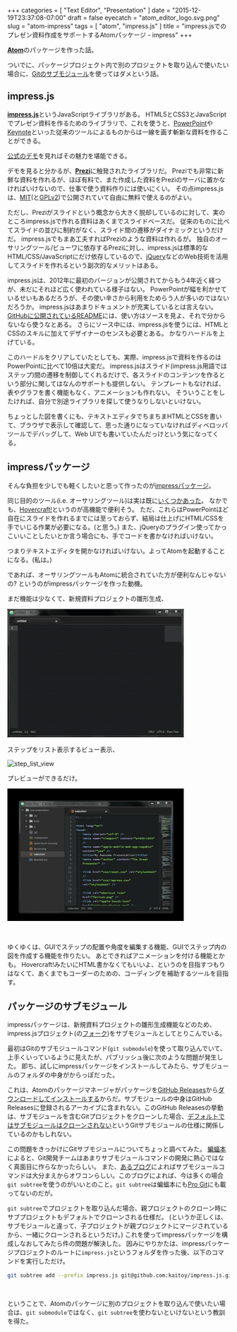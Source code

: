 +++
categories = [ "Text Editor", "Presentation" ]
date = "2015-12-19T23:37:08-07:00"
draft = false
eyecatch = "atom_editor_logo.svg.png"
slug = "atom-impress"
tags = [ "atom", "impress.js" ]
title = "impress.jsでのプレゼン資料作成をサポートするAtomパッケージ - impress"
+++

[__Atom__](https://atom.io/)のパッケージを作った話。

ついでに、パッケージプロジェクト内で別のプロジェクトを取り込んで使いたい場合に、[Gitのサブモジュール](https://git-scm.com/book/ja/v2/Git-%E3%81%AE%E3%81%95%E3%81%BE%E3%81%96%E3%81%BE%E3%81%AA%E3%83%84%E3%83%BC%E3%83%AB-%E3%82%B5%E3%83%96%E3%83%A2%E3%82%B8%E3%83%A5%E3%83%BC%E3%83%AB)を使ってはダメという話。

## impress.js
[__impress.js__](https://github.com/impress/impress.js)というJavaScriptライブラリがある。
HTML5とCSS3とJavaScriptでプレゼン資料を作るためのライブラリで、これを使うと、[PowerPoint](https://products.office.com/ja-jp/powerpoint)や[Keynote](http://www.apple.com/jp/mac/keynote/)といった従来のツールによるものからは一線を画す斬新な資料を作ることができる。

[公式のデモ](http://impress.github.io/impress.js/#/bored)を見ればその魅力を堪能できる。

デモを見ると分かるが、[__Prezi__](https://prezi.com/)に触発されたライブラリだ。
Preziでも非常に新鮮な資料を作れるが、ほぼ有料で、また作成した資料をPreziのサーバに置かなければいけないので、仕事で使う資料作りには使いにくい。
その点impress.jsは、[MIT](https://ja.wikipedia.org/wiki/MIT_License)(と[GPLv2](https://ja.wikipedia.org/wiki/GNU_General_Public_License))で公開されていて自由に無料で使えるのがよい。

ただし、Preziがスライドという概念から大きく脱却しているのに対して、実のところimpress.jsで作れる資料はあくまでスライドベースだ。
従来のものに比べてスライドの並びに制約がなく、スライド間の遷移がダイナミックというだけだ。
impress.jsでもまあ工夫すればPreziのような資料は作れるが。
独自のオーサリングツール/ビューワに依存するPreziに対し、impress.jsは標準的なHTML/CSS/JavaScriptにだけ依存しているので、[jQuery](https://jquery.com/)などのWeb技術を活用してスライドを作れるという副次的なメリットはある。

impress.jsは、2012年に最初のバージョンが公開されてからもう4年近く経つが、未だにそれほど広く使われている様子はない。
PowerPointが幅を利かせているせいもあるだろうが、その使い辛さから利用をためらう人が多いのではないだろうか。
impress.jsはあまりドキュメントが充実しているとは言えない。
[GitHubに公開されているREADME](https://github.com/impress/impress.js#how-to-use-it)には、使い方はソースを見よ、それで分からないなら使うなとある。
さらにソース中には、impress.jsを使うには、HTMLとCSSのスキルに加えてデザイナーのセンスも必要とある。
かなりハードルを上げている。

このハードルをクリアしていたとしても、実際、impress.jsで資料を作るのはPowerPointに比べて10倍は大変だ。
impress.jsはスライド(impress.js用語ではステップ)間の遷移を制御してくれるだけで、各スライドのコンテンツを作るという部分に関してはなんのサポートも提供しない。
テンプレートもなければ、表やグラフを書く機能もなく、アニメーションも作れない。
そういうことをしたければ、自分で別途ライブラリを探して使うなりしないといけない。

ちょっとした図を書くにも、テキストエディタでちまちまHTMLとCSSを書いて、ブラウザで表示して確認して、思った通りになっていなければディベロッパツールでデバッグして、Web UIでも書いていたんだっけという気になってくる。

## impressパッケージ
そんな負担を少しでも軽くしたいと思って作ったのが[impressパッケージ](https://atom.io/packages/impress)。

同じ目的のツール(i.e. オーサリングツール)は実は既に[いくつかあった](https://github.com/impress/impress.js/wiki/Examples-and-demos#authoring-tools)。
なかでも、[Hovercraft!](https://github.com/regebro/hovercraft)というのが高機能で便利そう。
ただ、これらはPowerPointほど自在にスライドを作れるまでには至っておらず、結局は仕上げにHTML/CSSを手でいじる作業が必要になる。(と思う。)
また、jQueryのプラグイン使ってかっこいいことしたいとか言う場合にも、手でコードを書かなければいけない。

つまりテキストエディタを開かなければいけない。よってAtomを起動することになる。(私は。)

であれば、オーサリングツールもAtomに統合されていた方が便利なんじゃないの?
というのがimpressパッケージを作った動機。

まだ機能は少なくて、新規資料プロジェクトの雛形生成、

![new_project](/images/atom-impress/new_project.gif)

ステップをリスト表示するビュー表示、

![step_list_view](/images/atom-impress/step_list_view.gif)

プレビューができるだけ。

![preview](/images/atom-impress/preview.gif)

<br>

ゆくゆくは、GUIでステップの配置や角度を編集する機能、GUIでステップ内の図を作成する機能を作りたい。
あとできればアニメーションを付ける機能とかも。
Hovercraft!みたいにHTML書かなくてもいいよ、というのを目指すつもりはなくて、あくまでもコーダーのための、コーディングを補助するツールを目指す。

## パッケージのサブモジュール
impressパッケージは、新規資料プロジェクトの雛形生成機能などのため、impress.jsプロジェクト(の[フォーク](https://github.com/kaitoy/impress.js))をサブモジュールとしてとりこんでいる。

最初はGitのサブモジュールコマンド(`git submodule`)を使って取り込んでいて、上手くいっているように見えたが、パブリッシュ後に次のような問題が発生した。
即ち、試しにimpressパッケージをインストールしてみたら、サブモジュールのフォルダの中身がからっぽだった。

これは、Atomのパッケージマネージャがパッケージを[GitHub Releases](https://help.github.com/articles/about-releases/)から[ダウンロードしてインストールする](https://tbd.kaitoy.xyz/2015/12/02/unpublish-atom-package/#%E6%B3%A8%E6%84%8F%E3%81%99%E3%81%B9%E3%81%8D%E7%82%B9-3-%E3%83%91%E3%83%83%E3%82%B1%E3%83%BC%E3%82%B8%E3%81%AE%E3%82%AD%E3%83%A3%E3%83%83%E3%82%B7%E3%83%A5)からだ。サブモジュールの中身はGitHub Releasesに登録されるアーカイブに含まれない。このGitHub Releasesの挙動は、サブモジュールを含むGitプロジェクトをクローンした場合、[デフォルトではサブモジュールはクローンされない](https://git-scm.com/book/ja/v2/Git-%E3%81%AE%E3%81%95%E3%81%BE%E3%81%96%E3%81%BE%E3%81%AA%E3%83%84%E3%83%BC%E3%83%AB-%E3%82%B5%E3%83%96%E3%83%A2%E3%82%B8%E3%83%A5%E3%83%BC%E3%83%AB#%E3%82%B5%E3%83%96%E3%83%A2%E3%82%B8%E3%83%A5%E3%83%BC%E3%83%AB%E3%82%92%E5%90%AB%E3%82%80%E3%83%97%E3%83%AD%E3%82%B8%E3%82%A7%E3%82%AF%E3%83%88%E3%81%AE%E3%82%AF%E3%83%AD%E3%83%BC%E3%83%B3)というGitサブモジュールの仕様に関係しているのかもしれない。

この問題をきっかけにGitサブモジュールについてちょっと調べてみた。
[蝙蝠本](https://www.oreilly.co.jp/books/9784873114408/)によると、Git開発チームはあまりサブモジュールコマンドの開発に熱心ではなく真面目に作らなかったらしい。
また、[あるブログ](http://japan.blogs.atlassian.com/2014/03/alternatives-to-git-submodule-git-subtree/)によればサブモジュールコマンドは大分まえからオワコンらしい。このブログによれば、今は多くの場合`git subtree`を使うのがいいとのこと。`git subtree`は蝙蝠本にも[Pro Git](https://git-scm.com/book/en/v2)にも載ってないのだが。

`git subtree`でプロジェクトを取り込んだ場合、親プロジェクトのクローン時にサブプロジェクトもデフォルトでクローンされる仕様だ。
(というか正しくは、サブモジュールと違って、子プロジェクトが親プロジェクトにマージされているから、一緒にクローンされるというだけ。)
これを使ってimpressパッケージを構成しなおしてみたら件の問題が解決した。
因みにやりかたは、impressパッケージプロジェクトのルートに`impress.js`というフォルダを作った後、以下のコマンドを実行しただけ。

```sh
git subtree add --prefix impress.js git@github.com:kaitoy/impress.js.git master --squash
```

<br>

ということで、Atomのパッケージに別のプロジェクトを取り込んで使いたい場合は、`git submodule`ではなく、`git subtree`を使わないといけないという教訓を得た。
